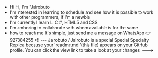 - Hi Hi, I'm "Jairobuto
 - I'm interested in learning to schedule and see how it is possible to work with other programmers, if I'm a newbie
 - I'm currently I learn L, C #, HTML5 and CSS
 - I'm amboring to collaborate with whom available is for the same
 - how to reach me It's simple, just send me a message on WhatsApp 👉927884255
 <!! --- Jairobuto / Jairobuto is a special Special Specialty Replica because your `readme.md '(this file) appears on your GitHub profile. You can click the view link to take a look at your changes. --->
